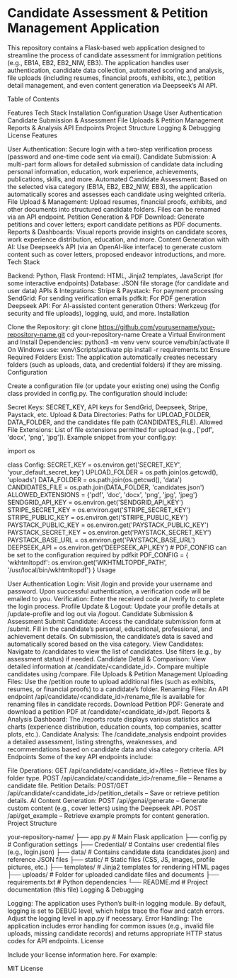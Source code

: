 # Candidate Assessment & Petition Management Application

This repository contains a Flask-based web application designed to streamline the process of candidate assessment for immigration petitions (e.g., EB1A, EB2, EB2_NIW, EB3). The application handles user authentication, candidate data collection, automated scoring and analysis, file uploads (including resumes, financial proofs, exhibits, etc.), petition detail management, and even content generation via Deepseek’s AI API.

Table of Contents

Features
Tech Stack
Installation
Configuration
Usage
User Authentication
Candidate Submission & Assessment
File Uploads & Petition Management
Reports & Analysis
API Endpoints
Project Structure
Logging & Debugging
License
Features

User Authentication:
Secure login with a two-step verification process (password and one-time code sent via email).
Candidate Submission:
A multi-part form allows for detailed submission of candidate data including personal information, education, work experience, achievements, publications, skills, and more.
Automated Candidate Assessment:
Based on the selected visa category (EB1A, EB2, EB2_NIW, EB3), the application automatically scores and assesses each candidate using weighted criteria.
File Upload & Management:
Upload resumes, financial proofs, exhibits, and other documents into structured candidate folders. Files can be renamed via an API endpoint.
Petition Generation & PDF Download:
Generate petitions and cover letters; export candidate petitions as PDF documents.
Reports & Dashboards:
Visual reports provide insights on candidate scores, work experience distribution, education, and more.
Content Generation with AI:
Use Deepseek’s API (via an OpenAI-like interface) to generate custom content such as cover letters, proposed endeavor introductions, and more.
Tech Stack

Backend: Python, Flask
Frontend: HTML, Jinja2 templates, JavaScript (for some interactive endpoints)
Database: JSON file storage (for candidate and user data)
APIs & Integrations:
Stripe & Paystack: For payment processing
SendGrid: For sending verification emails
pdfkit: For PDF generation
Deepseek API: For AI-assisted content generation
Others: Werkzeug (for security and file uploads), logging, uuid, and more.
Installation

Clone the Repository:
git clone https://github.com/yourusername/your-repository-name.git
cd your-repository-name
Create a Virtual Environment and Install Dependencies:
python3 -m venv venv
source venv/bin/activate  # On Windows use: venv\Scripts\activate
pip install -r requirements.txt
Ensure Required Folders Exist:
The application automatically creates necessary folders (such as uploads, data, and credential folders) if they are missing.
Configuration

Create a configuration file (or update your existing one) using the Config class provided in config.py. The configuration should include:

Secret Keys:
SECRET_KEY, API keys for SendGrid, Deepseek, Stripe, Paystack, etc.
Upload & Data Directories:
Paths for UPLOAD_FOLDER, DATA_FOLDER, and the candidates file path (CANDIDATES_FILE).
Allowed File Extensions:
List of file extensions permitted for upload (e.g., ['pdf', 'docx', 'png', 'jpg']).
Example snippet from your config.py:

import os

class Config:
    SECRET_KEY = os.environ.get('SECRET_KEY', 'your_default_secret_key')
    UPLOAD_FOLDER = os.path.join(os.getcwd(), 'uploads')
    DATA_FOLDER = os.path.join(os.getcwd(), 'data')
    CANDIDATES_FILE = os.path.join(DATA_FOLDER, 'candidates.json')
    ALLOWED_EXTENSIONS = {'pdf', 'doc', 'docx', 'png', 'jpg', 'jpeg'}
    SENDGRID_API_KEY = os.environ.get('SENDGRID_API_KEY')
    STRIPE_SECRET_KEY = os.environ.get('STRIPE_SECRET_KEY')
    STRIPE_PUBLIC_KEY = os.environ.get('STRIPE_PUBLIC_KEY')
    PAYSTACK_PUBLIC_KEY = os.environ.get('PAYSTACK_PUBLIC_KEY')
    PAYSTACK_SECRET_KEY = os.environ.get('PAYSTACK_SECRET_KEY')
    PAYSTACK_BASE_URL = os.environ.get('PAYSTACK_BASE_URL')
    DEEPSEEK_API = os.environ.get('DEEPSEEK_API_KEY')
    # PDF_CONFIG can be set to the configuration required by pdfkit
    PDF_CONFIG = {
        'wkhtmltopdf': os.environ.get('WKHTMLTOPDF_PATH', '/usr/local/bin/wkhtmltopdf')
    }
Usage

User Authentication
Login:
Visit /login and provide your username and password. Upon successful authentication, a verification code will be emailed to you.
Verification:
Enter the received code at /verify to complete the login process.
Profile Update & Logout:
Update your profile details at /update-profile and log out via /logout.
Candidate Submission & Assessment
Submit Candidate:
Access the candidate submission form at /submit. Fill in the candidate’s personal, educational, professional, and achievement details. On submission, the candidate’s data is saved and automatically scored based on the visa category.
View Candidates:
Navigate to /candidates to view the list of candidates. Use filters (e.g., by assessment status) if needed.
Candidate Detail & Comparison:
View detailed information at /candidate/<candidate_id>.
Compare multiple candidates using /compare.
File Uploads & Petition Management
Uploading Files:
Use the /petition route to upload additional files (such as exhibits, resumes, or financial proofs) to a candidate’s folder.
Renaming Files:
An API endpoint /api/candidate/<candidate_id>/rename_file is available for renaming files in candidate records.
Download Petition PDF:
Generate and download a petition PDF at /candidate/<candidate_id>/pdf.
Reports & Analysis
Dashboard:
The /reports route displays various statistics and charts (experience distribution, education counts, top companies, scatter plots, etc.).
Candidate Analysis:
The /candidate_analysis endpoint provides a detailed assessment, listing strengths, weaknesses, and recommendations based on candidate data and visa category criteria.
API Endpoints
Some of the key API endpoints include:

File Operations:
GET /api/candidate/<candidate_id>/files – Retrieve files by folder type.
POST /api/candidate/<candidate_id>/rename_file – Rename a candidate file.
Petition Details:
POST/GET /api/candidate/<candidate_id>/petition_details – Save or retrieve petition details.
AI Content Generation:
POST /api/genai/generate – Generate custom content (e.g., cover letters) using the Deepseek API.
POST /api/get_example – Retrieve example prompts for content generation.
Project Structure

your-repository-name/
├── app.py                # Main Flask application
├── config.py             # Configuration settings
├── Credential/           # Contains user credential files (e.g., login.json)
├── data/                 # Contains candidate data (candidates.json) and reference JSON files
├── static/               # Static files (CSS, JS, images, profile pictures, etc.)
├── templates/            # Jinja2 templates for rendering HTML pages
├── uploads/              # Folder for uploaded candidate files and documents
├── requirements.txt      # Python dependencies
└── README.md             # Project documentation (this file)
Logging & Debugging

Logging:
The application uses Python’s built-in logging module. By default, logging is set to DEBUG level, which helps trace the flow and catch errors. Adjust the logging level in app.py if necessary.
Error Handling:
The application includes error handling for common issues (e.g., invalid file uploads, missing candidate records) and returns appropriate HTTP status codes for API endpoints.
License

Include your license information here. For example:

MIT License

